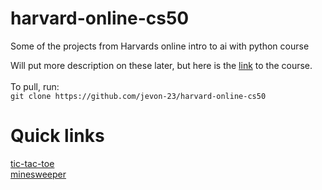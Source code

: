 # harvard-online-cs50
Some of the projects from Harvards online intro to ai with python course

Will put more description on these later, but here is the [link](https://cs50.harvard.edu/ai/2020/weeks/0/) to the course.
<br><br>
To pull, run: <br>
```git clone https://github.com/jevon-23/harvard-online-cs50```
# Quick links
[tic-tac-toe](https://github.com/jevon-23/harvard-online-cs50/tree/main/tictactoe) <br>
[minesweeper](https://github.com/jevon-23/harvard-online-cs50/tree/main/minesweeper)
